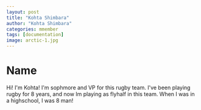 ```yaml
---
layout: post
title: "Kohta Shimbara"
author: "Kohta Shimbara"
categories: mmember
tags: [documentation]
image: arctic-1.jpg
---
```


# Name
Hi! I'm Kohta! I'm sophmore and VP for this rugby team. I've been playing rugby for 8 years, and now Im playing as flyhalf in this team. When I was in a highschool, I was 8 man!